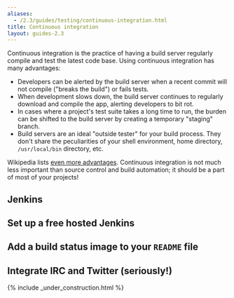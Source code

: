 ```yaml
---
aliases:
  - /2.3/guides/testing/continuous-integration.html
title: Continuous integration
layout: guides-2.3
---
```


Continuous integration is the practice of having a build server regularly compile
and test the latest code base.
Using continuous integration has many advantages:

- Developers can be alerted by the build server when a recent commit will not compile
("breaks the build") or fails tests.
- When development slows down, the build server continues to regularly download and
compile the app, alerting developers to bit rot.
- In cases where a project's test suite takes a long time to run, the burden can be
shifted to the build server by creating a temporary "staging" branch.
- Build servers are an ideal "outside tester" for your build process.
They don't share the peculiarities of your shell environment, home directory,
`/usr/local/bin` directory, etc.

Wikipedia lists [even more advantages](http://en.wikipedia.org/wiki/Continuous_integration#Advantages).
Continuous integration is not much less important than source control and build
automation; it should be a part of most of your projects!

## Jenkins ##

## Set up a free hosted Jenkins ##

## Add a build status image to your `README` file  ##

## Integrate IRC and Twitter (seriously!) ##

{% include _under_construction.html %}
